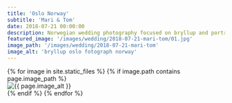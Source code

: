 ```yaml
---
title: 'Oslo Norway'
subtitle: 'Mari & Tom'
date: 2018-07-21 00:00:00
description: Norwegian wedding photography focused on bryllup and portrait photography. 
featured_image: '/images/wedding/2018-07-21-mari-tom/01.jpg'
image_path: '/images/wedding/2018-07-21-mari-tom'
image_alt: 'bryllup oslo fotograph norway'
---
```


<!-- > “Cherry blossoms, the symbolic flower of the spring.” -->

<!-- DO NOT EDIT BELOW -->
<div class="image-wrap" >
{% for image in site.static_files %}
    {% if image.path contains page.image_path %}
        <div class="image-wrap" >
        <img src="{{ site.baseurl }}{{ image.path }}" alt="{{ page.image_alt }}" />
        </div>
    {% endif %}
{% endfor %}
